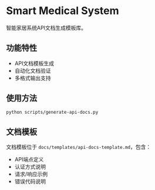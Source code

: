 # Smart Medical System

智能家居系统API文档生成模板库。

## 功能特性

- API文档模板生成
- 自动化文档验证
- 多格式输出支持

## 使用方法

```bash
python scripts/generate-api-docs.py
```

## 文档模板

文档模板位于 `docs/templates/api-docs-template.md`，包含：
- API端点定义
- 认证方式说明
- 请求/响应示例
- 错误代码说明

